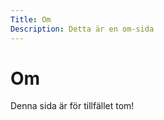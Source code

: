 ```yaml
---
Title: Om
Description: Detta är en om-sida
---
```


Om
==========================

Denna sida är för tillfället tom!
